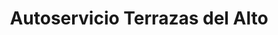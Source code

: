 ---
title: "Autoservicio Terrazas del Alto"
url: /neuquen/autoservicio-terrazas-del-alto/
shop: Lebensmittel
---